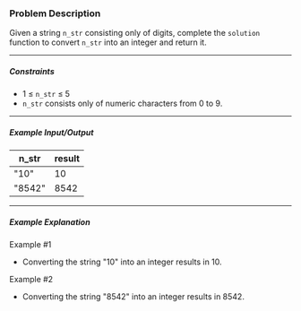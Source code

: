 ### Problem Description

<p>Given a string <code>n_str</code> consisting only of digits, complete the <code>solution</code> function to convert <code>n_str</code> into an integer and return it.</p>

<hr>

<h5>Constraints</h5>

<ul>
<li>1 ≤ <code>n_str</code> ≤ 5</li>
<li><code>n_str</code> consists only of numeric characters from 0 to 9.</li>
</ul>

<hr>

<h5>Example Input/Output</h5>
<table class="table">
    <thead>
        <tr>
            <th>n_str</th>
            <th>result</th>
        </tr>
    </thead>
    <tbody>
        <tr>
            <td>"10"</td>
            <td>10</td>
        </tr>
        <tr>
            <td>"8542"</td>
            <td>8542</td>
        </tr>
    </tbody>
</table>
<hr>

<h5>Example Explanation</h5>

<p>Example #1</p>
<ul>
    <li>Converting the string "10" into an integer results in 10.</li>
</ul>

<p>Example #2</p>
<ul>
    <li>Converting the string "8542" into an integer results in 8542.</li>
</ul>